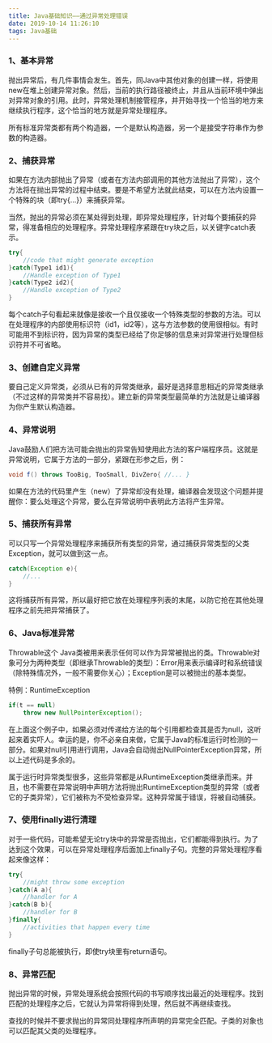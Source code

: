 ```yaml
---
title: Java基础知识——通过异常处理错误
date: 2019-10-14 11:26:10
tags: Java基础
---
```


### 1、基本异常

抛出异常后，有几件事情会发生。首先，同Java中其他对象的创建一样，将使用new在堆上创建异常对象。然后，当前的执行路径被终止，并且从当前环境中弹出对异常对象的引用。此时，异常处理机制接管程序，并开始寻找一个恰当的地方来继续执行程序，这个恰当的地方就是异常处理程序。

所有标准异常类都有两个构造器，一个是默认构造器，另一个是接受字符串作为参数的构造器。

<!--more-->

### 2、捕获异常

如果在方法内部抛出了异常（或者在方法内部调用的其他方法抛出了异常），这个方法将在抛出异常的过程中结束。要是不希望方法就此结束，可以在方法内设置一个特殊的块（即try{...}）来捕获异常。

当然，抛出的异常必须在某处得到处理，即异常处理程序，针对每个要捕获的异常，得准备相应的处理程序。异常处理程序紧跟在try块之后，以关键字catch表示。

```java
try{
	//code that might generate exception
}catch(Type1 id1){
	//Handle exception of Type1
}catch(Type2 id2){
	//Handle exception of Type2
}
```

每个catch子句看起来就像是接收一个且仅接收一个特殊类型的参数的方法。可以在处理程序的内部使用标识符（id1，id2等），这与方法参数的使用很相似。有时可能用不到标识符，因为异常的类型已经给了你足够的信息来对异常进行处理但标识符并不可省略。

### 3、创建自定义异常

要自己定义异常类，必须从已有的异常类继承，最好是选择意思相近的异常类继承（不过这样的异常类并不容易找）。建立新的异常类型最简单的方法就是让编译器为你产生默认构造器。

### 4、异常说明

Java鼓励人们把方法可能会抛出的异常告知使用此方法的客户端程序员。这就是异常说明，它属于方法的一部分，紧跟在形参之后，例：

```java
void f() throws TooBig, TooSmall, DivZero{ //... }
```

如果在方法的代码里产生（new）了异常却没有处理，编译器会发现这个问题并提醒你：要么处理这个异常，要么在异常说明中表明此方法将产生异常。

### 5、捕获所有异常

可以只写一个异常处理程序来捕获所有类型的异常，通过捕获异常类型的父类Exception，就可以做到这一点。

```java
catch(Exception e){
	//...
}
```

这将捕获所有异常，所以最好把它放在处理程序列表的末尾，以防它抢在其他处理程序之前先把异常捕获了。

### 6、Java标准异常

Throwable这个 Java类被用来表示任何可以作为异常被抛出的类。Throwable对象可分为两种类型（即继承Throwable的类型）：Error用来表示编译时和系统错误（除特殊情况外，一般不需要你关心）；Exception是可以被抛出的基本类型。



特例：RuntimeException

```java
if(t == null)
	throw new NullPointerException();
```

在上面这个例子中，如果必须对传递给方法的每个引用都检查其是否为null，这听起来着实吓人。幸运的是，你不必亲自来做，它属于Java的标准运行时检测的一部分。如果对null引用进行调用，Java会自动抛出NullPointerException异常，所以上述代码是多余的。

属于运行时异常类型很多，这些异常都是从RuntimeException类继承而来。并且，也不需要在异常说明中声明方法将抛出RuntimeException类型的异常（或者它的子类异常），它们被称为不受检查异常。这种异常属于错误，将被自动捕获。

### 7、使用finally进行清理

对于一些代码，可能希望无论try块中的异常是否抛出，它们都能得到执行。为了达到这个效果，可以在异常处理程序后面加上finally子句。完整的异常处理程序看起来像这样：

```java
try{
	//might throw some exception
}catch(A a){
	//handler for A
}catch(B b){
	//handler for B
}finally{
	//activities that happen every time
}
```

finally子句总能被执行，即使try块里有return语句。

### 8、异常匹配

抛出异常的时候，异常处理系统会按照代码的书写顺序找出最近的处理程序。找到匹配的处理程序之后，它就认为异常将得到处理，然后就不再继续查找。

查找的时候并不要求抛出的异常同处理程序所声明的异常完全匹配。子类的对象也可以匹配其父类的处理程序。